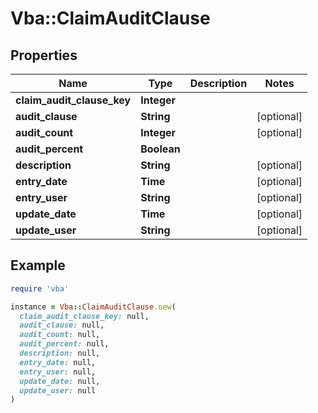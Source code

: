# Vba::ClaimAuditClause

## Properties

| Name | Type | Description | Notes |
| ---- | ---- | ----------- | ----- |
| **claim_audit_clause_key** | **Integer** |  |  |
| **audit_clause** | **String** |  | [optional] |
| **audit_count** | **Integer** |  | [optional] |
| **audit_percent** | **Boolean** |  |  |
| **description** | **String** |  | [optional] |
| **entry_date** | **Time** |  | [optional] |
| **entry_user** | **String** |  | [optional] |
| **update_date** | **Time** |  | [optional] |
| **update_user** | **String** |  | [optional] |

## Example

```ruby
require 'vba'

instance = Vba::ClaimAuditClause.new(
  claim_audit_clause_key: null,
  audit_clause: null,
  audit_count: null,
  audit_percent: null,
  description: null,
  entry_date: null,
  entry_user: null,
  update_date: null,
  update_user: null
)
```

